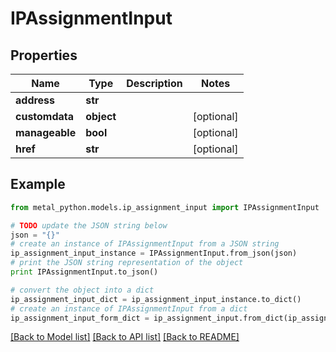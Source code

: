 # IPAssignmentInput


## Properties
Name | Type | Description | Notes
------------ | ------------- | ------------- | -------------
**address** | **str** |  | 
**customdata** | **object** |  | [optional] 
**manageable** | **bool** |  | [optional] 
**href** | **str** |  | [optional] 

## Example

```python
from metal_python.models.ip_assignment_input import IPAssignmentInput

# TODO update the JSON string below
json = "{}"
# create an instance of IPAssignmentInput from a JSON string
ip_assignment_input_instance = IPAssignmentInput.from_json(json)
# print the JSON string representation of the object
print IPAssignmentInput.to_json()

# convert the object into a dict
ip_assignment_input_dict = ip_assignment_input_instance.to_dict()
# create an instance of IPAssignmentInput from a dict
ip_assignment_input_form_dict = ip_assignment_input.from_dict(ip_assignment_input_dict)
```
[[Back to Model list]](../README.md#documentation-for-models) [[Back to API list]](../README.md#documentation-for-api-endpoints) [[Back to README]](../README.md)


